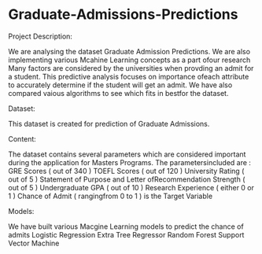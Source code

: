# Graduate-Admissions-Predictions

Project Description:

We are analysing the dataset Graduate Admission Predictions. We are also implementing various Mcahine Learning concepts as a part ofour research
Many factors are considered by the universities when provding an admit for a student. This predictive analysis focuses on importance ofeach attribute to accurately determine if the student will get an admit. We have also compared vaious algorithms to see which fits in bestfor the dataset.

Dataset:

This dataset is created for prediction of Graduate Admissions.

Content:

The dataset contains several parameters which are considered important during the application for Masters Programs. The parametersincluded are :
GRE Scores ( out of 340 ) TOEFL Scores ( out of 120 ) University Rating ( out of 5 ) Statement of Purpose and Letter ofRecommendation Strength ( out of 5 ) Undergraduate GPA ( out of 10 ) Research Experience ( either 0 or 1 ) Chance of Admit ( rangingfrom 0 to 1 ) is the Target Variable

Models:

We have built various Macgine Learning models to predict the chance of admits
Logistic Regression
Extra Tree Regressor
Random Forest
Support Vector Machine
